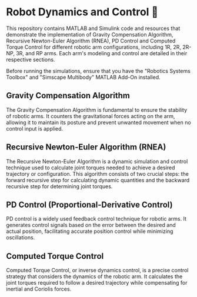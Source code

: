 Robot Dynamics and Control 🦾
================================

This repository contains MATLAB and Simulink code and resources that demonstrate the implementation of Gravity Compensation Algorithm, Recursive Newton-Euler Algorithm (RNEA), PD Control and Computed Torque Control for different robotic arm configurations, including 1R, 2R, 2R-NP, 3R, and RP arms. Each arm's modeling and control are detailed in their respective sections.

Before running the simulations, ensure that you have the "Robotics Systems Toolbox" and "Simscape Multibody" MATLAB Add-On installed.

Gravity Compensation Algorithm 
--------------------------------
The Gravity Compensation Algorithm is fundamental to ensure the stability of robotic arms. It counters the gravitational forces acting on the arm, allowing it to maintain its posture and prevent unwanted movement when no control input is applied.

Recursive Newton-Euler Algorithm (RNEA)
----------------------------

The Recursive Newton-Euler Algorithm is a dynamic simulation and control technique used to calculate joint torques needed to achieve a desired trajectory or configuration. This algorithm consists of two crucial steps: the forward recursive step for calculating dynamic quantities and the backward recursive step for determining joint torques.

PD Control (Proportional-Derivative Control)
--------------------------

PD control is a widely used feedback control technique for robotic arms. It generates control signals based on the error between the desired and actual position, facilitating accurate position control while minimizing oscillations.

Computed Torque Control
------------------------

Computed Torque Control, or inverse dynamics control, is a precise control strategy that considers the dynamics of the robotic arm. It calculates the joint torques required to follow a desired trajectory while compensating for inertial and Coriolis forces.


